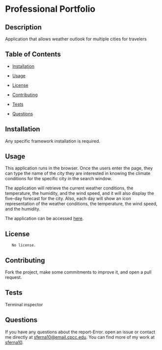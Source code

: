 # Professional Portfolio



## Description

Application that allows weather outlook for multiple cities for travelers

## Table of Contents

* [Installation](#installation)
* [Usage](#usage)

* [License](#license)

* [Contributing](#contributing)
* [Tests](#test)
* [Questions](#questions)

## Installation

Any specific framework installation is required.

## Usage

This application runs in the browser. Once the users enter the page, they can type the name of the city they are interested in knowing the climate conditions for the specific city in the search window. 



The application will retrieve the current weather conditions, the temperature, the humidity, and the wind speed, and it will also display the five-day forecast for the city. Also, each day will show an icon representation of the weather conditions, the temperature, the wind speed, and the humidity. 


The application can be accessed [here]( https://sferna10.github.io/Weather_Dashboard_forecast/).

## License 
    
       No license.

## Contributing

Fork the project, make some commitments to improve it, and open a pull request.

## Tests
 
Terminal inspector

## Questions

If you have any questions about the report-Error. open an issue or contact me  directly at sferna10@email.cpcc.edu. You can find more of my work at [sferna10](https://github.com/sferna10/).
